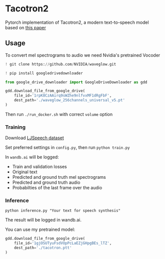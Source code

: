 # Tacotron2
Pytorch implementation of Tacotron2, a modern text-to-speech model based on [this paper](https://arxiv.org/pdf/1712.05884v2.pdf)

## Usage
To convert mel spectrograms to audio we need Nvidia's pretrained Vocoder

```python
! git clone https://github.com/NVIDIA/waveglow.git

! pip install googledrivedownloader

from google_drive_downloader import GoogleDriveDownloader as gdd

gdd.download_file_from_google_drive(
    file_id='1rpK8CzAAirq9sWZhe9nlfvxMF1dRgFbF',
    dest_path='./waveglow_256channels_universal_v5.pt'
)
```

Then run `./run_docker.sh` with correct `volume` option

### Training

Download [LJSpeech dataset](https://keithito.com/LJ-Speech-Dataset/)

Set preferred settings in `config.py`, then run
`python train.py`

In `wandb.ai` will be logged:

- Train and validation losses
- Original text
- Predicted and ground truth mel spectrograms
- Predicted and ground truth audio
- Probabilties of the last frame over the audio
    

### Inference

`python inference.py "Your text for speech synthesis" `

The result will be logged in wandb.ai.

You can use my pretrained model: 

```python
gdd.download_file_from_google_drive(
    file_id='1gjOSUTyuFsdVOpPcLaEZjGHpgBEs_lTZ',
    dest_path='./tacotron.ptt'
)
```
